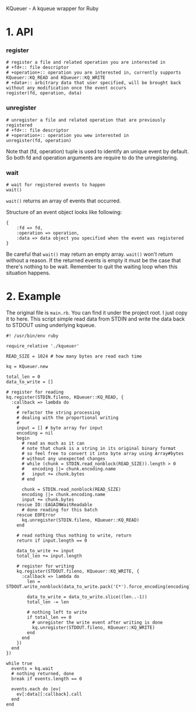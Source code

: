KQueuer - A kqueue wrapper for Ruby

# 1. API

### register

```
# register a file and related operation you are interested in
# +fd+:: file descriptor
# +operation+:: operation you are interested in, currently supports KQueuer::KQ_READ and KQueuer::KQ_WRITE
# +data+:: arbitrary data that user specified, will be brought back without any modification once the event occurs
register(fd, operation, data)
```

### unregister

```
# unregister a file and related operation that are previously registered
# +fd+:: file descriptor
# +operation+:: operation you wew interested in
unregister(fd, operation)
```

Note that (fd, operation) tuple is used to identify an unique event by default.
So both fd and operation arguments are require to do the unregistering.

### wait

```
# wait for registered events to happen
wait()
```

`wait()` returns an array of events that occurred.

Structure of an event object looks like following:
```
{
    :fd => fd,
    :operation => operation,
    :data => data object you specified when the event was registered
}
```

Be careful that `wait()` may return an empty array.
`wait()` won't return without a reason.
If the returned events is empty it must be the case that there's nothing to be wait.
Remember to quit the waiting loop when this situation happens.

# 2. Example

The original file is `main.rb`. You can find it under the project root. I just copy it to here.
This script simple read data from STDIN and write the data back to STDOUT using underlying kqueue.

```
#! /usr/bin/env ruby

require_relative './kqueuer'

READ_SIZE = 1024 # how many bytes are read each time

kq = KQueuer.new

total_len = 0
data_to_write = []

# register for reading
kq.register(STDIN.fileno, KQueuer::KQ_READ, {
  :callback => lambda do
    #
    # refactor the string processing
    # dealing with the proportional writing
    #
    input = [] # byte array for input
    encoding = nil
    begin
      # read as much as it can
      # note that chunk is a string in its original binary format
      # so feel free to convert it into byte array using Array#bytes
      # without any unexpected changes
      # while (chunk = STDIN.read_nonblock(READ_SIZE)).length > 0
      #   encoding ||= chunk.encoding.name
      #   input += chunk.bytes
      # end

      chunk = STDIN.read_nonblock(READ_SIZE)
      encoding ||= chunk.encoding.name
      input += chunk.bytes
    rescue IO::EAGAINWaitReadable
      # done reading for this batch
    rescue EOFError
      kq.unregister(STDIN.fileno, KQueuer::KQ_READ)
    end

    # read nothing thus nothing to write, return
    return if input.length == 0

    data_to_write += input
    total_len += input.length

    # register for writing
    kq.register(STDOUT.fileno, KQueuer::KQ_WRITE, {
      :callback => lambda do
        len = STDOUT.write_nonblock(data_to_write.pack('C*').force_encoding(encoding))

        data_to_write = data_to_write.slice((len..-1))
        total_len -= len

        # nothing left to write
        if total_len == 0
          # unregister the write event after writing is done
          kq.unregister(STDOUT.fileno, KQueuer::KQ_WRITE)
        end
      end
    })
  end
})

while true
  events = kq.wait
  # nothing returned, done
  break if events.length == 0

  events.each do |ev|
    ev[:data][:callback].call
  end
end
```
